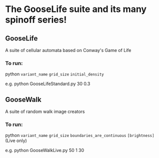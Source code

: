 # The GooseLife suite and its many spinoff series!

## GooseLife
A suite of cellular automata based on Conway's Game of Life

### To run:
python ```variant_name```  ```grid_size``` ```initial_density``` 

e.g. python GooseLifeStandard.py 30 0.3

## GooseWalk
A suite of random walk image creators 

### To run:
python ```variant_name``` ```grid_size``` ```boundaries_are_continuous``` ```[brightness]``` (Live only)

e.g. python GooseWalkLive.py 50 1 30

